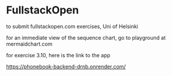 # FullstackOpen
to submit fullstackopen.com exercises, Uni of Helsinki

for an immediate view of the sequence chart, go to playground at mermaidchart.com

for exercise 3.10, here is the link to the app

https://phonebook-backend-drnb.onrender.com/
